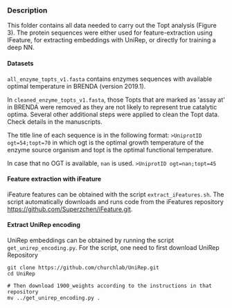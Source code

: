 ### Description
This folder contains all data needed to carry out the Topt analysis (Figure 3). The protein sequences were either used for feature-extraction using IFeature, for extracting embeddings with UniRep, or directly for training a deep NN.

#### Datasets
`all_enzyme_topts_v1.fasta` contains enzymes sequences with available optimal temperature in BRENDA (version 2019.1).

In `cleaned_enzyme_topts_v1.fasta`, those Topts that are marked as 'assay at' in BRENDA were removed as they are not likely to represent true catalytic optima. Several other additional steps were applied to clean the Topt data. Check details in the manuscripts.

The title line of each sequence is in the following format:
`>UniprotID ogt=54;topt=70`
in which ogt is the optimal growth temperature of the enzyme source organism and topt is the optimal functional temperature.

In case that no OGT is available, `nan` is used.
`>UniprotID ogt=nan;topt=45`

#### Feature extraction with iFeature
iFeature features can be obtained with the script `extract_iFeatures.sh`. The script automatically downloads and runs code from the iFeatures repository https://github.com/Superzchen/iFeature.git.

#### Extract UniRep encoding
UniRep embeddings can be obtained by running the script `get_unirep_encoding.py`. For the script, one need to first download UniRep Repository
```
git clone https://github.com/churchlab/UniRep.git
cd UniRep

# Then download 1900_weights according to the instructions in that repository
mv ../get_unirep_encoding.py .
```
